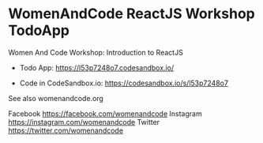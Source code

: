 # WomenAndCode ReactJS Workshop TodoApp

Women And Code Workshop: Introduction to ReactJS

- Todo App: https://l53p7248o7.codesandbox.io/

- Code in CodeSandbox.io: https://codesandbox.io/s/l53p7248o7 

See also womenandcode.org

Facebook https://facebook.com/womenandcode
Instagram https://instagram.com/womenandcode
Twitter https://twitter.com/womenandcode
